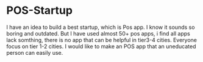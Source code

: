 # POS-Startup
I have an idea to build a best startup, which is Pos app. I know it sounds so boring and outdated. But I have used almost 50+ pos apps, i find all apps lack somthing, there is no app that can be helpful in tier3-4 cities. Everyone focus on tier 1-2 cities. I would like to make an POS app that an uneducated person can easily use.

